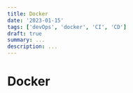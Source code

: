 ```yaml
---
title: Docker
date: '2023-01-15'
tags: ['devOps', 'docker', 'CI', 'CD']
draft: true
summary: ...
description: ...
---
```


# Docker